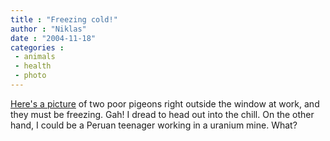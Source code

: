 ```yaml
---
title : "Freezing cold!"
author : "Niklas"
date : "2004-11-18"
categories : 
 - animals
 - health
 - photo
---
```


[Here's a picture](https://niklasblog.com/wp-content/2004-11-18-freezing.jpg) of two poor pigeons right outside the window at work, and they must be freezing. Gah! I dread to head out into the chill. On the other hand, I could be a Peruan teenager working in a uranium mine. What?

